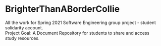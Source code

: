 # BrighterThanABorderCollie
All the work for Spring 2021 Software Engineering group project - student solidarity account. <br />
Project Goal: A Document Repository for students to share and access study resources.